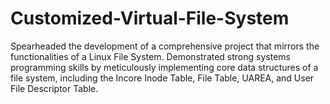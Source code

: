 # Customized-Virtual-File-System

Spearheaded the development of a comprehensive project that mirrors the functionalities of a Linux File System.
Demonstrated strong systems programming skills by meticulously implementing core data structures of a file
system, including the Incore Inode Table, File Table, UAREA, and User File Descriptor Table.
